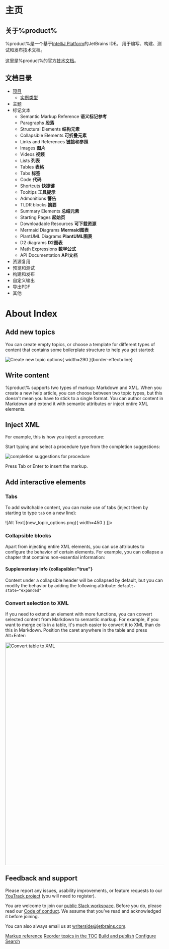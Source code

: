# 主页

## 关于%product%

%product%是一个基于[IntelliJ Platform](https://www.jetbrains.com/opensource/idea/)的JetBrains IDE。
用于编写、构建、测试和发布技术文档。

这里是%product%的官方[技术文档](https://www.jetbrains.com/help/writerside/discover-writerside.html)。

## 文档目录

- [项目](project.md)
  - [实例类型](instances.md)
- 主题
- 标记文本
  - Semantic Markup Reference **语义标记参考**
  - Paragraphs **段落**
  - Structural Elements **结构元素**
  - Collapsible Elements **可折叠元素**
  - Links and References **链接和参照**
  - Images **图片**
  - Videos **视频**
  - Lists **列表**
  - Tables **表格**
  - Tabs **标签**
  - Code **代码**
  - Shortcuts **快捷键**
  - Tooltips **工具提示**
  - Admonitions **警告**
  - TLDR blocks **摘要**
  - Summary Elements **总结元素**
  - Starting Pages **起始页**
  - Downloadable Resources **可下载资源**
  - Mermaid Diagrams **Mermaid图表**
  - PlantUML Diagrams **PlantUML图表**
  - D2 diagrams **D2图表**
  - Math Expressions **数学公式**
  - API Documentation **API文档**
- 资源复用
- 预览和测试
- 构建和发布
- 自定义输出
- 导出PDF
- 其他

# About Index

<!--Writerside adds this topic when you create a new documentation project.
You can use it as a sandbox to play with Writerside features, and remove it from the TOC when you don't need it anymore.-->

## Add new topics
You can create empty topics, or choose a template for different types of content that contains some boilerplate structure to help you get started:

![Create new topic options](new_topic_options.png){ width=290 }{border-effect=line}

## Write content
%product% supports two types of markup: Markdown and XML.
When you create a new help article, you can choose between two topic types, but this doesn't mean you have to stick to a single format.
You can author content in Markdown and extend it with semantic attributes or inject entire XML elements.

## Inject XML
For example, this is how you inject a procedure:

<procedure title="Inject a procedure" id="inject-a-procedure">
    <step>
        <p>Start typing and select a procedure type from the completion suggestions:</p>
        <img src="completion_procedure.png" alt="completion suggestions for procedure" border-effect="line"/>
    </step>
    <step>
        <p>Press <shortcut>Tab</shortcut> or <shortcut>Enter</shortcut> to insert the markup.</p>
    </step>
</procedure>

## Add interactive elements

### Tabs
To add switchable content, you can make use of tabs (inject them by starting to type `tab` on a new line):

<tabs>
    <tab title="Markdown">
        <code-block lang="plain text">![Alt Text](new_topic_options.png){ width=450 }</code-block>
    </tab>
    <tab title="Semantic markup">
        <code-block lang="xml">
            <![CDATA[<img src="new_topic_options.png" alt="Alt text" width="450px"/>]]></code-block>
    </tab>
</tabs>

### Collapsible blocks
Apart from injecting entire XML elements, you can use attributes to configure the behavior of certain elements.
For example, you can collapse a chapter that contains non-essential information:

#### Supplementary info {collapsible="true"}
Content under a collapsible header will be collapsed by default,
but you can modify the behavior by adding the following attribute:
`default-state="expanded"`

### Convert selection to XML
If you need to extend an element with more functions, you can convert selected content from Markdown to semantic markup.
For example, if you want to merge cells in a table, it's much easier to convert it to XML than do this in Markdown.
Position the caret anywhere in the table and press <shortcut>Alt+Enter</shortcut>:

<img src="convert_table_to_xml.png" alt="Convert table to XML" width="706" border-effect="line"/>

## Feedback and support
Please report any issues, usability improvements, or feature requests to our
<a href="https://youtrack.jetbrains.com/newIssue?project=WRS">YouTrack project</a>
(you will need to register).

You are welcome to join our
<a href="https://jb.gg/WRS_Slack">public Slack workspace</a>.
Before you do, please read our [Code of conduct](https://plugins.jetbrains.com/plugin/20158-writerside/docs/writerside-code-of-conduct.html).
We assume that you’ve read and acknowledged it before joining.

You can also always email us at [writerside@jetbrains.com](mailto:writerside@jetbrains.com).

<seealso>
    <category ref="wrs">
        <a href="https://plugins.jetbrains.com/plugin/20158-writerside/docs/markup-reference.html">Markup reference</a>
        <a href="https://plugins.jetbrains.com/plugin/20158-writerside/docs/manage-table-of-contents.html">Reorder topics in the TOC</a>
        <a href="https://plugins.jetbrains.com/plugin/20158-writerside/docs/local-build.html">Build and publish</a>
        <a href="https://plugins.jetbrains.com/plugin/20158-writerside/docs/configure-search.html">Configure Search</a>
    </category>
</seealso>